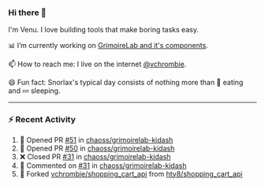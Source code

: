 ### Hi there 👋

I'm Venu. I love building tools that make boring tasks easy.

📊 I’m currently working on [GrimoireLab and it's components](https://chaoss.github.io/grimoirelab).

📫 How to reach me: I live on the internet [@vchrombie](https://www.google.co.in/search?q=vchrombie).

😄 Fun fact: Snorlax's typical day consists of nothing more than :doughnut: eating and :zzz: sleeping.

---

### :zap: Recent Activity

<!--RECENT_ACTIVITY:start-->
1. 💪 Opened PR [#51](https://github.com/chaoss/grimoirelab-kidash/pull/51) in [chaoss/grimoirelab-kidash](https://github.com/chaoss/grimoirelab-kidash)
2. 💪 Opened PR [#50](https://github.com/chaoss/grimoirelab-kidash/pull/50) in [chaoss/grimoirelab-kidash](https://github.com/chaoss/grimoirelab-kidash)
3. ❌ Closed PR [#31](https://github.com/chaoss/grimoirelab-kidash/pull/31) in [chaoss/grimoirelab-kidash](https://github.com/chaoss/grimoirelab-kidash)
4. 💬 Commented on [#31](https://github.com/chaoss/grimoirelab-kidash/pull/31#issuecomment-1058004959) in [chaoss/grimoirelab-kidash](https://github.com/chaoss/grimoirelab-kidash)
5. 🔱 Forked [vchrombie/shopping_cart_api](https://github.com/vchrombie/shopping_cart_api) from [hty8/shopping_cart_api](https://github.com/hty8/shopping_cart_api)
<!--RECENT_ACTIVITY:end-->

<!--
**vchrombie/vchrombie** is a ✨ _special_ ✨ repository because its `README.md` (this file) appears on your GitHub profile.

Here are some ideas to get you started:

- 🔭 I’m currently working on ...
- 🌱 I’m currently learning ...
- 👯 I’m looking to collaborate on ...
- 🤔 I’m looking for help with ...
- 💬 Ask me about ...
- 📫 How to reach me: ...
- 😄 Pronouns: ...
- ⚡ Fun fact: ...
-->
